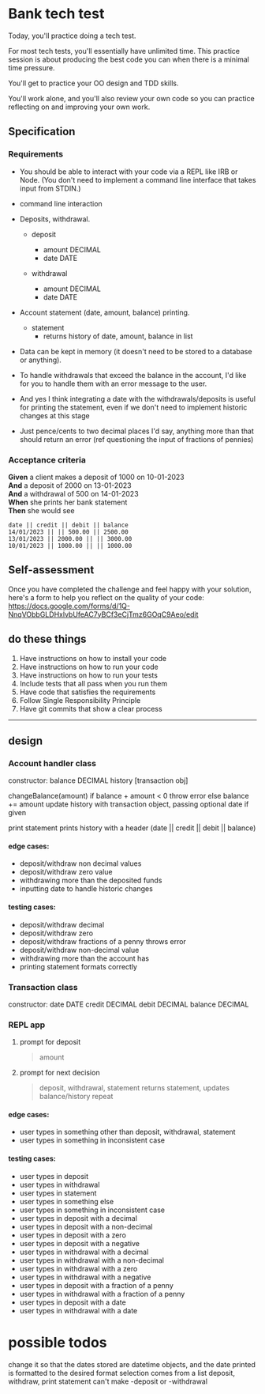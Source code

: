 # Bank tech test

Today, you'll practice doing a tech test.

For most tech tests, you'll essentially have unlimited time. This practice session is about producing the best code you can when there is a minimal time pressure.

You'll get to practice your OO design and TDD skills.

You'll work alone, and you'll also review your own code so you can practice reflecting on and improving your own work.

## Specification

### Requirements

-   You should be able to interact with your code via a REPL like IRB or Node. (You don't need to implement a command line interface that takes input from STDIN.)

*   command line interaction

-   Deposits, withdrawal.

    -   deposit

        -   amount DECIMAL
        -   date DATE

    -   withdrawal
        -   amount DECIMAL
        -   date DATE

-   Account statement (date, amount, balance) printing.

    -   statement
        -   returns history of date, amount, balance in list

-   Data can be kept in memory (it doesn't need to be stored to a database or anything).

-   To handle withdrawals that exceed the balance in the account, I'd like for you to handle them with an error message to the user.

-   And yes I think integrating a date with the withdrawals/deposits is useful for printing the statement, even if we don't need to implement historic changes at this stage

-   Just pence/cents to two decimal places I'd say, anything more than that should return an error
    (ref questioning the input of fractions of pennies)

### Acceptance criteria

**Given** a client makes a deposit of 1000 on 10-01-2023  
**And** a deposit of 2000 on 13-01-2023  
**And** a withdrawal of 500 on 14-01-2023  
**When** she prints her bank statement  
**Then** she would see

```
date || credit || debit || balance
14/01/2023 || || 500.00 || 2500.00
13/01/2023 || 2000.00 || || 3000.00
10/01/2023 || 1000.00 || || 1000.00
```

## Self-assessment

Once you have completed the challenge and feel happy with your solution, here's a form to help you reflect on the quality of your code: https://docs.google.com/forms/d/1Q-NnqVObbGLDHxlvbUfeAC7yBCf3eCjTmz6GOqC9Aeo/edit

## do these things

1. Have instructions on how to install your code
2. Have instructions on how to run your code
3. Have instructions on how to run your tests
4. Include tests that all pass when you run them
5. Have code that satisfies the requirements
6. Follow Single Responsibility Principle
7. Have git commits that show a clear process

---

## design

### Account handler class

constructor:
balance DECIMAL
history [transaction obj]

changeBalance(amount)
if balance + amount < 0 throw error
else balance += amount
update history with transaction object, passing optional date if given

print statement
prints history with a header (date || credit || debit || balance)

#### edge cases:

-   deposit/withdraw non decimal values
-   deposit/withdraw zero value
-   withdrawing more than the deposited funds
-   inputting date to handle historic changes

#### testing cases:

-   deposit/withdraw decimal
-   deposit/withdraw zero
-   deposit/withdraw fractions of a penny throws error
-   deposit/withdraw non-decimal value
-   withdrawing more than the account has
-   printing statement formats correctly

### Transaction class

constructor:
date DATE
credit DECIMAL
debit DECIMAL
balance DECIMAL

### REPL app

1.  prompt for deposit
    > amount
2.  prompt for next decision
    > deposit, withdrawal, statement
        returns statement, updates balance/history
    repeat

#### edge cases:

-   user types in something other than deposit, withdrawal, statement
-   user types in something in inconsistent case

#### testing cases:

-   user types in deposit
-   user types in withdrawal
-   user types in statement
-   user types in something else
-   user types in something in inconsistent case
-   user types in deposit with a decimal
-   user types in deposit with a non-decimal
-   user types in deposit with a zero
-   user types in deposit with a negative
-   user types in withdrawal with a decimal
-   user types in withdrawal with a non-decimal
-   user types in withdrawal with a zero
-   user types in withdrawal with a negative
-   user types in deposit with a fraction of a penny
-   user types in withdrawal with a fraction of a penny
-   user types in deposit with a date
-   user types in withdrawal with a date

# possible todos

change it so that the dates stored are datetime objects, and the date printed is formatted to the desired format
selection comes from a list deposit, withdraw, print statement
can't make -deposit or -withdrawal
